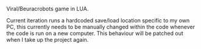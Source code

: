 Viral/Beuracrobots game in LUA.

Current iteration runs a hardcoded save/load location specific to my own PC, this currently needs to be manually changed within the code whenever the code is run on a new computer.
This behaviour will be patched out when I take up the project again.
